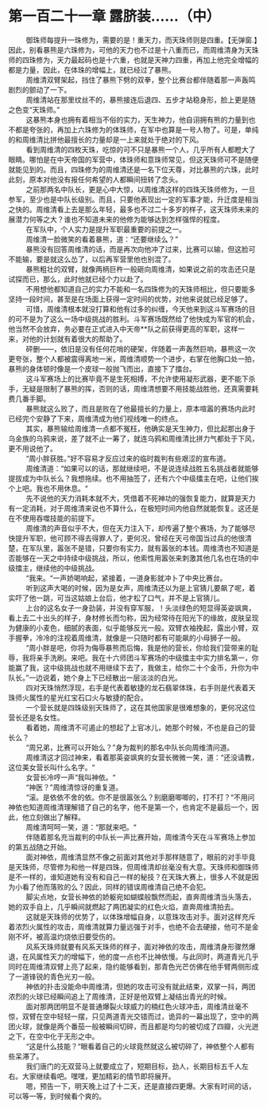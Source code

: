 <h1>第一百二十一章 露脐装……（中）</h1>
<div id="content">&nbsp&nbsp&nbsp&nbsp&nbsp&nbsp&nbsp&nbsp
 御珠师每提升一珠修为，需要的是！重天力，而天珠师则是四重。【无弹窗.】因此，别看暴熊是六珠修为，可他的天力也不过是十八重而已，而周维清身为天珠师的四珠修为，天力最起码也是十六重，也就是天神力四重，再加上他完全增幅的都是力量，因此，在体珠的增幅上，就已经过了暴熊。
 <br/>&nbsp&nbsp&nbsp&nbsp&nbsp&nbsp&nbsp&nbsp
 周维清双臂架起，挡住了暴熊下劈的双拳，整个比赛台都伴随着那一声轰鸣剧烈的颤动了一下。
 <br/>&nbsp&nbsp&nbsp&nbsp&nbsp&nbsp&nbsp&nbsp
 周维清站在那里纹丝不的，暴熊接连后退四、五步才站稳身形，脸上更是随之色变“天珠师。”
 <br/>&nbsp&nbsp&nbsp&nbsp&nbsp&nbsp&nbsp&nbsp
 这暴熊本身也拥有着相当不俗的实力，天生神力，他自诩拥有熊的力量到也不都是夸张的，再加上六珠修为的体珠师，在军中也算是一号人物了。可是，单纯的和周维清比拼他最擅长的力量却是一上来就处于绝对的下风。
 <br/>&nbsp&nbsp&nbsp&nbsp&nbsp&nbsp&nbsp&nbsp
 看到周维清的四枚天珠，吃惊的可不只是暴熊一个人，几乎所有人都瞪大了眼睛。哪怕是在中天帝国的军营中，体珠师和意珠师常见，但这天珠师可不是随便就能见到的。而且，四珠修为的周维清还是一名下位天尊，对比暴熊的六珠，此时此刻，原本对他没有报任何希望的人都瞬间扭转了念头。
 <br/>&nbsp&nbsp&nbsp&nbsp&nbsp&nbsp&nbsp&nbsp
 之前那两名中队长，更是心中大惊，以周维清这样的四珠天珠师修为，一旦参军，至少也是中队长级别。而且，只要他表现出一定的军事才能，升迁度是相当之快的。周维清看上去是那么年轻，最多也不过二十多岁的样子，这天珠师未来的展潜力何等之大？谁也不知道未来的他修为能够达到怎样强悍的程度。
 <br/>&nbsp&nbsp&nbsp&nbsp&nbsp&nbsp&nbsp&nbsp
 在军队中，个人实力是提升军职最重要的前提之一。
 <br/>&nbsp&nbsp&nbsp&nbsp&nbsp&nbsp&nbsp&nbsp
 周维清一脸微笑的看着暴熊，道：“还要继续么？”
 <br/>&nbsp&nbsp&nbsp&nbsp&nbsp&nbsp&nbsp&nbsp
 暴熊没有回答周维清的话，而是再次向他冲了过来，比赛可以输，但这脸可不能输，要是就这么怂了，以后再军营里他也别混了。
 <br/>&nbsp&nbsp&nbsp&nbsp&nbsp&nbsp&nbsp&nbsp
 暴熊粗壮的双臂，就像两柄巨杵一般砸向周维清，如果说之前的攻击还只是试探而已，那么，此时他就已经个力以赴了。
 <br/>&nbsp&nbsp&nbsp&nbsp&nbsp&nbsp&nbsp&nbsp
 不用想他都知道自己的实力不能和一名四珠修为的天珠师相比，但只要能多坚持一段时间，甚至是在场面上获得一定时间的优势，对他来说就已经足够了。
 <br/>&nbsp&nbsp&nbsp&nbsp&nbsp&nbsp&nbsp&nbsp
 可惜，周维清根本就没打算和他有过多的纠缠，今天他来到这斗军赛场的目的可不是为了这么一场中级挑战的胜利。斗军赛场既然给了他快成为军官的机会，他当然不会放弃，务必要在正式进入中天帝**队之前获得更高的军职，这样一来，对他的计划就有着很大的帮助了。
 <br/>&nbsp&nbsp&nbsp&nbsp&nbsp&nbsp&nbsp&nbsp
 砰删——，依旧是没有任何花哨的硬架，伴随着一声轰然巨响，暴熊这一次更夸张，整个人都被震得离地一米，周维清顺势一个进步，右掌在他胸口处一拍，暴熊的身体顿时像是一个皮球一般抛飞而出，直接下了擂台。
 <br/>&nbsp&nbsp&nbsp&nbsp&nbsp&nbsp&nbsp&nbsp
 这斗军赛场上的比赛毕竟不是生死相搏，不允许使用凝形武器，更不能下杀手，无疑是限制了暴熊的挥，否则的话，周维清想要不用技能战胜他，还真需要耗费几番手脚。
 <br/>&nbsp&nbsp&nbsp&nbsp&nbsp&nbsp&nbsp&nbsp
 暴熊就这么败了，而且是败在了他最擅长的力量上，原本喧嚣的赛场内此时已经完个安静了下来，周维清成为他们视线唯一的终点。
 <br/>&nbsp&nbsp&nbsp&nbsp&nbsp&nbsp&nbsp&nbsp
 其实，暴熊输给周维清一点都不冤枉，他确实是天生神力，但比起那出身于乌金族的乌鸦来说，差了就不止一筹了，就连乌鸦和周维清比拼力气都处于下风，更不用说他了。
 <br/>&nbsp&nbsp&nbsp&nbsp&nbsp&nbsp&nbsp&nbsp
 “周小胖获胜。”好不容易才反应过来的临时裁判有些艰涩的宣布道。
 <br/>&nbsp&nbsp&nbsp&nbsp&nbsp&nbsp&nbsp&nbsp
 周维清道：“如果可以的话，那就继续吧，不是说连续战胜五名挑战者就能够提拔成为中队长么？我想拖续。也不用抽签了，还有六个中级擂主在吧，让他们挨个上吧。我也不用休息。“
 <br/>&nbsp&nbsp&nbsp&nbsp&nbsp&nbsp&nbsp&nbsp
 先不说他的天力消耗本就不大，凭借着不死神功的强恢复能力，就算是天力有一定消耗，对于周维清来说也不算什么，在极短时间内他自然就能恢复。这还是在不使用吞噬技能的前提下。
 <br/>&nbsp&nbsp&nbsp&nbsp&nbsp&nbsp&nbsp&nbsp
 周维清的声音似乎不大，但在天力注入下，却传遍了整个赛场，为了能够尽快提升军职，他可顾不得去得罪人了，更何况，曾经在天弓帝国当过兵的他很清楚，在军队里，嚣张不是错，只要你有实力，就有嚣张的本钱。周维清也不知道是否能够在一天之中持续中级挑战，所以，他索性用嚣张来刺激其他几名也在场的中级擂主，继续他的中级挑战。
 <br/>&nbsp&nbsp&nbsp&nbsp&nbsp&nbsp&nbsp&nbsp
 “我来。“一声娇喝响起，紧接着，一道身影就冲卜了中央比赛台。
 <br/>&nbsp&nbsp&nbsp&nbsp&nbsp&nbsp&nbsp&nbsp
 听到这声大喝的时候，因为是女声，周维清还以为是上官猜儿要飙了呢，着实吓了他一跳，可当这姑娘上台后，他才松了口气，并不是上官猜儿。
 <br/>&nbsp&nbsp&nbsp&nbsp&nbsp&nbsp&nbsp&nbsp
 上台的这名女子一身劲装，并没有穿军服，！头淡绿色的短显得英姿飒爽，看上去二十出头的样子，身材修长而匀称，因为经常待在阳光下的缘故，皮肤呈现为健康的小麦色，细腻的表面，似乎能够反光一般。双臂衣袖挽起，露出小臂，双手握拳，冷冷的注视着周维清，就像是一只随时都有可能飙的小母狮子一般。
 <br/>&nbsp&nbsp&nbsp&nbsp&nbsp&nbsp&nbsp&nbsp
 “周小胖是吧，你将为侮辱暴熊而后悔，我是他的营长，你给我们营带来的耻辱，我将亲手洗刷。来吧。我在十六师团斗军赛场的中级擂主中实力排名第一，你能赢了我，这中级挑战也就不用继续下去了，我做主，给你二十个金币，升你为中队长。”一边说着，她个身上下已经散出一层淡淡的白光。
 <br/>&nbsp&nbsp&nbsp&nbsp&nbsp&nbsp&nbsp&nbsp
 四对天珠悄然浮现，右手是代表着敏捷的龙石翡翠体珠，右手则是代表着天珠师火属性的星光红宝石口火与敏捷的配合。
 <br/>&nbsp&nbsp&nbsp&nbsp&nbsp&nbsp&nbsp&nbsp
 一个营长就是四珠级别天珠师了，这在其他国家是很难想象的，更何况这位营长还是名女性。
 <br/>&nbsp&nbsp&nbsp&nbsp&nbsp&nbsp&nbsp&nbsp
 看着她，周维清不可遏止的想起了上官冰儿，她那个时候，不也是自己的营长么？
 <br/>&nbsp&nbsp&nbsp&nbsp&nbsp&nbsp&nbsp&nbsp
 “周兄弟，比赛可以开始么？”身为裁判的那名中队长向周维清问道。
 <br/>&nbsp&nbsp&nbsp&nbsp&nbsp&nbsp&nbsp&nbsp
 周维清这才回过神来，看着那英姿飒爽的女营长微微一笑，道：“还没请教，这位美女营长叫什么名字。“
 <br/>&nbsp&nbsp&nbsp&nbsp&nbsp&nbsp&nbsp&nbsp
 女营长冷哼一声“我叫神依。“
 <br/>&nbsp&nbsp&nbsp&nbsp&nbsp&nbsp&nbsp&nbsp
 “神医？”周维清惊讶的重复道。
 <br/>&nbsp&nbsp&nbsp&nbsp&nbsp&nbsp&nbsp&nbsp
 “滚。是依依不舍的依。你不是很嚣张么？别磨磨唧唧的，打不打？“不用问神依也知道周维清理解错了自己的名字，他不是第一个，也肯定不是最后一个，因此，他立刻做出了解释。
 <br/>&nbsp&nbsp&nbsp&nbsp&nbsp&nbsp&nbsp&nbsp
 周维清呵呵一笑，道：“那就来吧。“
 <br/>&nbsp&nbsp&nbsp&nbsp&nbsp&nbsp&nbsp&nbsp
 伴随着那名充当裁判的中队长一声比赛开始，周维清今天在斗军赛场上参加的第五战随之开始。
 <br/>&nbsp&nbsp&nbsp&nbsp&nbsp&nbsp&nbsp&nbsp
 面对神依，周维清显然不像之前面对其他对手那样随意了，眼前的对手毕竟是天珠师，尽管修为和他一样是四珠，但周维清却丝毫没有大意。天珠师和御珠师是不一样的，谁知道她有没有和自己一样的秘技？在天珠大赛上，很多人不就是因为小看了他而落败的么？因此，同样的错误周维清自己绝不会犯。
 <br/>&nbsp&nbsp&nbsp&nbsp&nbsp&nbsp&nbsp&nbsp
 脚尖点地，女营长神依的娇躯宛如蝴蝶般飘然而起，直奔周维清当头落去，她的双手自上，几乎瞬间就燃起了两团凝实的红色火焰，直奔周维清拍去。
 <br/>&nbsp&nbsp&nbsp&nbsp&nbsp&nbsp&nbsp&nbsp
 这就是天珠师的优势了，以体珠增幅自身，以意珠攻击对手。面对这样充斥着浓烈火属性的攻击，周维清就算力量远强于对手，也绝不会去硬接，他可不是金刚不坏，被高温灼烧依旧要受伤的。
 <br/>&nbsp&nbsp&nbsp&nbsp&nbsp&nbsp&nbsp&nbsp
 风系天珠师就要有风系天珠师的样子，面对神依的攻击，周维清身形骤然爆退，在风属性天力的增幅下，他的度一点也不比神依慢。与此同时，两道青光几乎同时在周维清双臂上亮了起来，隐约能够看到，那青色光芒仿佛在他手臂两侧形成了一道锋锐的青色光刃一般。
 <br/>&nbsp&nbsp&nbsp&nbsp&nbsp&nbsp&nbsp&nbsp
 神依的扑击没能命中周维清，但她的攻击可没有就此结束，双掌一抖，两团浓烈的火球已经瞬间追上了周维清，正好是他双臂上凝结出青光的时候。
 <br/>&nbsp&nbsp&nbsp&nbsp&nbsp&nbsp&nbsp&nbsp
 面对那两团明显不是普通爆裂火球威力的楠红色火球冲击，周维清丝毫不惊，双臂在空中轻轻一摆，只见两道青光交错而过，诡异的一幕出现了，空中的两团火球，就像是两个番茄一般被瞬间切碎，而且都是均匀的被切成了四瓣，火光迸之下，在空中化于无形之中。
 <br/>&nbsp&nbsp&nbsp&nbsp&nbsp&nbsp&nbsp&nbsp
 “这是什么技能？“眼看着自己的火球竟然就这么被切碎了，神依整个人都有些呆滞了。
 <br/>&nbsp&nbsp&nbsp&nbsp&nbsp&nbsp&nbsp&nbsp
 我们唐门的无双营马上就要成立了，短期目标，劲人，长期目标五千人左右。大家继续看吧。嘿嘿，更加精彩的情节即将展开。
 <br/>&nbsp&nbsp&nbsp&nbsp&nbsp&nbsp&nbsp&nbsp
 嗯，预告一下，明天晚上过了十二天，还是直接四更爆。大家有时间的话，可以等一等，到时候看个爽的。
 <br/>&nbsp&nbsp&nbsp&nbsp&nbsp&nbsp&nbsp&nbsp
 <br/>&nbsp&nbsp&nbsp&nbsp&nbsp&nbsp&nbsp&nbsp
</div>
